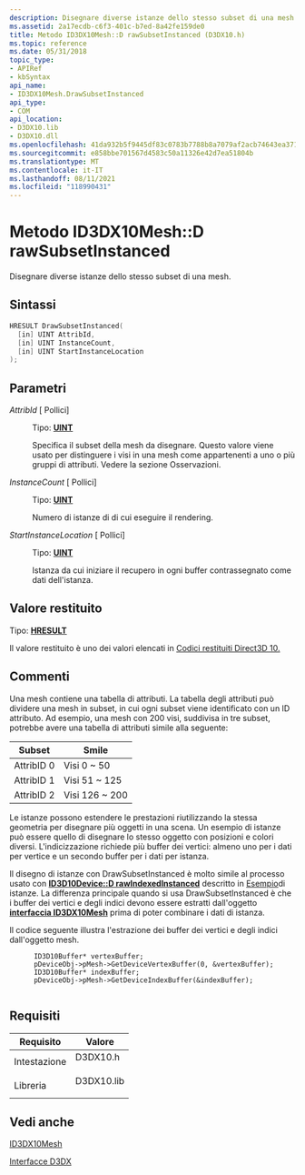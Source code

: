 ```yaml
---
description: Disegnare diverse istanze dello stesso subset di una mesh.
ms.assetid: 2a17ecdb-c6f3-401c-b7ed-8a42fe159de0
title: Metodo ID3DX10Mesh::D rawSubsetInstanced (D3DX10.h)
ms.topic: reference
ms.date: 05/31/2018
topic_type:
- APIRef
- kbSyntax
api_name:
- ID3DX10Mesh.DrawSubsetInstanced
api_type:
- COM
api_location:
- D3DX10.lib
- D3DX10.dll
ms.openlocfilehash: 41da932b5f9445df83c0783b7788b8a7079af2acb74643ea37111d8482e8e208
ms.sourcegitcommit: e858bbe701567d4583c50a11326e42d7ea51804b
ms.translationtype: MT
ms.contentlocale: it-IT
ms.lasthandoff: 08/11/2021
ms.locfileid: "118990431"
---
```

# <a name="id3dx10meshdrawsubsetinstanced-method"></a>Metodo ID3DX10Mesh::D rawSubsetInstanced

Disegnare diverse istanze dello stesso subset di una mesh.

## <a name="syntax"></a>Sintassi


```C++
HRESULT DrawSubsetInstanced(
  [in] UINT AttribId,
  [in] UINT InstanceCount,
  [in] UINT StartInstanceLocation
);
```



## <a name="parameters"></a>Parametri

<dl> <dt>

*AttribId* \[ Pollici\]
</dt> <dd>

Tipo: **[ **UINT**](../winprog/windows-data-types.md)**

Specifica il subset della mesh da disegnare. Questo valore viene usato per distinguere i visi in una mesh come appartenenti a uno o più gruppi di attributi. Vedere la sezione Osservazioni.

</dd> <dt>

*InstanceCount* \[ Pollici\]
</dt> <dd>

Tipo: **[ **UINT**](../winprog/windows-data-types.md)**

Numero di istanze di di cui eseguire il rendering.

</dd> <dt>

*StartInstanceLocation* \[ Pollici\]
</dt> <dd>

Tipo: **[ **UINT**](../winprog/windows-data-types.md)**

Istanza da cui iniziare il recupero in ogni buffer contrassegnato come dati dell'istanza.

</dd> </dl>

## <a name="return-value"></a>Valore restituito

Tipo: **[ **HRESULT**](https://msdn.microsoft.com/library/Bb401631(v=MSDN.10).aspx)**

Il valore restituito è uno dei valori elencati in [Codici restituiti Direct3D 10.](d3d10-graphics-reference-returnvalues.md)

## <a name="remarks"></a>Commenti

Una mesh contiene una tabella di attributi. La tabella degli attributi può dividere una mesh in subset, in cui ogni subset viene identificato con un ID attributo. Ad esempio, una mesh con 200 visi, suddivisa in tre subset, potrebbe avere una tabella di attributi simile alla seguente:



| Subset     | Smile           |
|------------|-----------------|
| AttribID 0 | Visi 0 ~ 50    |
| AttribID 1 | Visi 51 ~ 125  |
| AttribID 2 | Visi 126 ~ 200 |



 

Le istanze possono estendere le prestazioni riutilizzando la stessa geometria per disegnare più oggetti in una scena. Un esempio di istanze può essere quello di disegnare lo stesso oggetto con posizioni e colori diversi. L'indicizzazione richiede più buffer dei vertici: almeno uno per i dati per vertice e un secondo buffer per i dati per istanza.

Il disegno di istanze con DrawSubsetInstanced è molto simile al processo usato con [**ID3D10Device::D rawIndexedInstanced**](/windows/desktop/api/D3D10/nf-d3d10-id3d10device-drawindexedinstanced) descritto in [Esempio](https://msdn.microsoft.com/library/Ee418269(v=VS.85).aspx)di istanze. La differenza principale quando si usa DrawSubsetInstanced è che i buffer dei vertici e degli indici devono essere estratti dall'oggetto [**interfaccia ID3DX10Mesh**](id3dx10mesh.md) prima di poter combinare i dati di istanza.

Il codice seguente illustra l'estrazione dei buffer dei vertici e degli indici dall'oggetto mesh.


```
      ID3D10Buffer* vertexBuffer;
      pDeviceObj->pMesh->GetDeviceVertexBuffer(0, &vertexBuffer);
      ID3D10Buffer* indexBuffer;
      pDeviceObj->pMesh->GetDeviceIndexBuffer(&indexBuffer);
      
```



## <a name="requirements"></a>Requisiti



| Requisito | Valore |
|--------------------|---------------------------------------------------------------------------------------|
| Intestazione<br/>  | <dl> <dt>D3DX10.h</dt> </dl>   |
| Libreria<br/> | <dl> <dt>D3DX10.lib</dt> </dl> |



## <a name="see-also"></a>Vedi anche

<dl> <dt>

[ID3DX10Mesh](id3dx10mesh.md)
</dt> <dt>

[Interfacce D3DX](d3d10-graphics-reference-d3dx10-interfaces.md)
</dt> </dl>

 

 
